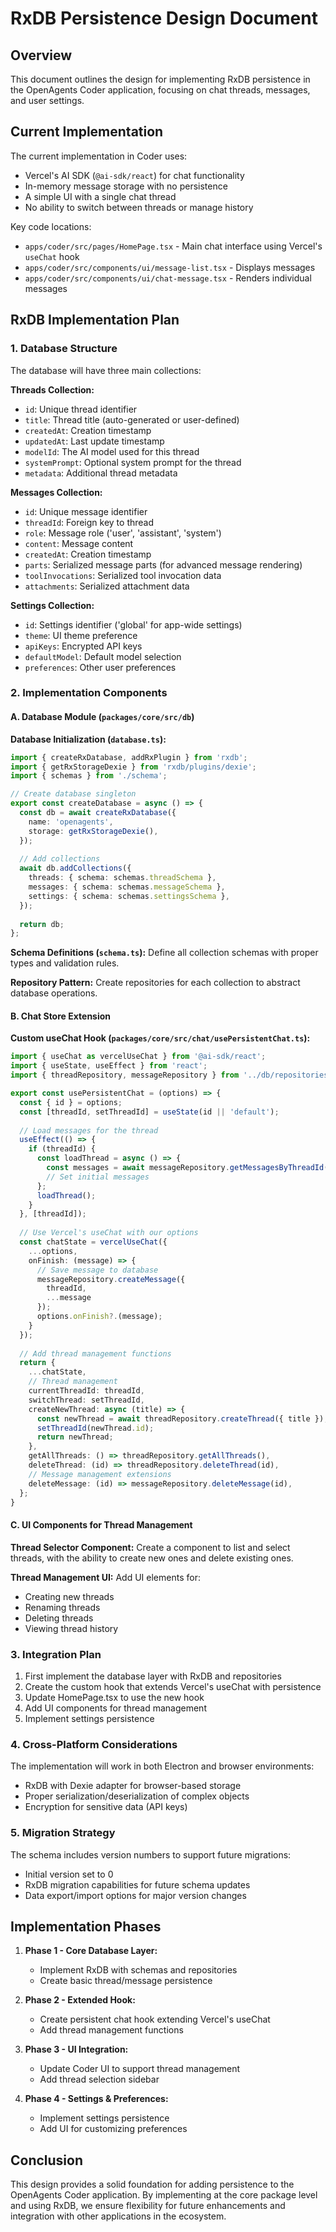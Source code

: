 # RxDB Persistence Design Document

## Overview

This document outlines the design for implementing RxDB persistence in the OpenAgents Coder application, focusing on chat threads, messages, and user settings.

## Current Implementation

The current implementation in Coder uses:
- Vercel's AI SDK (`@ai-sdk/react`) for chat functionality
- In-memory message storage with no persistence
- A simple UI with a single chat thread
- No ability to switch between threads or manage history

Key code locations:
- `apps/coder/src/pages/HomePage.tsx` - Main chat interface using Vercel's `useChat` hook
- `apps/coder/src/components/ui/message-list.tsx` - Displays messages
- `apps/coder/src/components/ui/chat-message.tsx` - Renders individual messages

## RxDB Implementation Plan

### 1. Database Structure

The database will have three main collections:

**Threads Collection:**
- `id`: Unique thread identifier
- `title`: Thread title (auto-generated or user-defined)
- `createdAt`: Creation timestamp
- `updatedAt`: Last update timestamp
- `modelId`: The AI model used for this thread
- `systemPrompt`: Optional system prompt for the thread
- `metadata`: Additional thread metadata

**Messages Collection:**
- `id`: Unique message identifier
- `threadId`: Foreign key to thread
- `role`: Message role ('user', 'assistant', 'system')
- `content`: Message content
- `createdAt`: Creation timestamp
- `parts`: Serialized message parts (for advanced message rendering)
- `toolInvocations`: Serialized tool invocation data
- `attachments`: Serialized attachment data

**Settings Collection:**
- `id`: Settings identifier ('global' for app-wide settings)
- `theme`: UI theme preference
- `apiKeys`: Encrypted API keys
- `defaultModel`: Default model selection
- `preferences`: Other user preferences

### 2. Implementation Components

#### A. Database Module (`packages/core/src/db`)

**Database Initialization (`database.ts`):**
```typescript
import { createRxDatabase, addRxPlugin } from 'rxdb';
import { getRxStorageDexie } from 'rxdb/plugins/dexie';
import { schemas } from './schema';

// Create database singleton
export const createDatabase = async () => {
  const db = await createRxDatabase({
    name: 'openagents',
    storage: getRxStorageDexie(),
  });
  
  // Add collections
  await db.addCollections({
    threads: { schema: schemas.threadSchema },
    messages: { schema: schemas.messageSchema },
    settings: { schema: schemas.settingsSchema },
  });
  
  return db;
};
```

**Schema Definitions (`schema.ts`):**
Define all collection schemas with proper types and validation rules.

**Repository Pattern:**
Create repositories for each collection to abstract database operations.

#### B. Chat Store Extension

**Custom useChat Hook (`packages/core/src/chat/usePersistentChat.ts`):**
```typescript
import { useChat as vercelUseChat } from '@ai-sdk/react';
import { useState, useEffect } from 'react';
import { threadRepository, messageRepository } from '../db/repositories';

export const usePersistentChat = (options) => {
  const { id } = options;
  const [threadId, setThreadId] = useState(id || 'default');
  
  // Load messages for the thread
  useEffect(() => {
    if (threadId) {
      const loadThread = async () => {
        const messages = await messageRepository.getMessagesByThreadId(threadId);
        // Set initial messages
      };
      loadThread();
    }
  }, [threadId]);
  
  // Use Vercel's useChat with our options
  const chatState = vercelUseChat({
    ...options,
    onFinish: (message) => {
      // Save message to database
      messageRepository.createMessage({
        threadId,
        ...message
      });
      options.onFinish?.(message);
    }
  });
  
  // Add thread management functions
  return {
    ...chatState,
    // Thread management
    currentThreadId: threadId,
    switchThread: setThreadId,
    createNewThread: async (title) => {
      const newThread = await threadRepository.createThread({ title });
      setThreadId(newThread.id);
      return newThread;
    },
    getAllThreads: () => threadRepository.getAllThreads(),
    deleteThread: (id) => threadRepository.deleteThread(id),
    // Message management extensions
    deleteMessage: (id) => messageRepository.deleteMessage(id),
  };
}
```

#### C. UI Components for Thread Management

**Thread Selector Component:**
Create a component to list and select threads, with the ability to create new ones and delete existing ones.

**Thread Management UI:**
Add UI elements for:
- Creating new threads
- Renaming threads
- Deleting threads
- Viewing thread history

### 3. Integration Plan

1. First implement the database layer with RxDB and repositories
2. Create the custom hook that extends Vercel's useChat with persistence
3. Update HomePage.tsx to use the new hook
4. Add UI components for thread management
5. Implement settings persistence

### 4. Cross-Platform Considerations

The implementation will work in both Electron and browser environments:
- RxDB with Dexie adapter for browser-based storage
- Proper serialization/deserialization of complex objects
- Encryption for sensitive data (API keys)

### 5. Migration Strategy

The schema includes version numbers to support future migrations:
- Initial version set to 0
- RxDB migration capabilities for future schema updates
- Data export/import options for major version changes

## Implementation Phases

1. **Phase 1 - Core Database Layer:**
   - Implement RxDB with schemas and repositories
   - Create basic thread/message persistence

2. **Phase 2 - Extended Hook:**
   - Create persistent chat hook extending Vercel's useChat
   - Add thread management functions

3. **Phase 3 - UI Integration:**
   - Update Coder UI to support thread management
   - Add thread selection sidebar

4. **Phase 4 - Settings & Preferences:**
   - Implement settings persistence
   - Add UI for customizing preferences

## Conclusion

This design provides a solid foundation for adding persistence to the OpenAgents Coder application. By implementing at the core package level and using RxDB, we ensure flexibility for future enhancements and integration with other applications in the ecosystem.